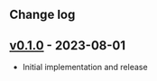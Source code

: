 ## Change log

## [v0.1.0] - 2023-08-01

* Initial implementation and release

[v0.1.0]: https://github.com/piotrmurach/slideck/compare/1cb5541...v0.1.0
